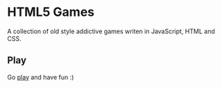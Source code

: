 # HTML5 Games

A collection of old style addictive games writen in JavaScript, HTML and CSS.


## Play

Go [play](https://frnss24.github.io/Frans-Game/) and have fun :)

